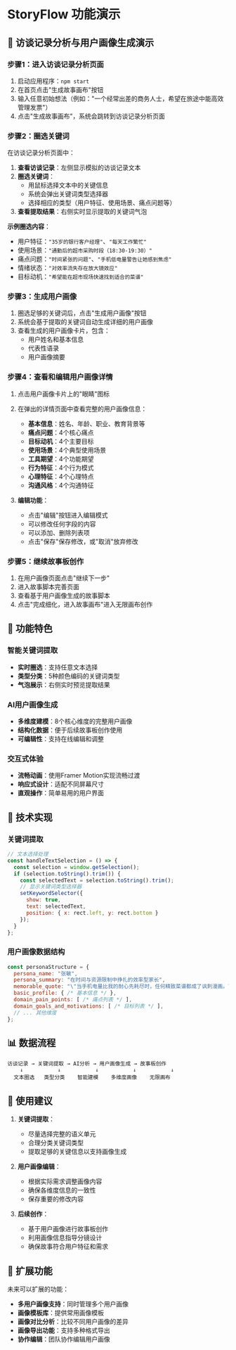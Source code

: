 # StoryFlow 功能演示

## 🎯 访谈记录分析与用户画像生成演示

### 步骤1：进入访谈记录分析页面

1. 启动应用程序：`npm start`
2. 在首页点击"生成故事画布"按钮
3. 输入任意初始想法（例如："一个经常出差的商务人士，希望在旅途中能高效管理发票"）
4. 点击"生成故事画布"，系统会跳转到访谈记录分析页面

### 步骤2：圈选关键词

在访谈记录分析页面中：

1. **查看访谈记录**：左侧显示模拟的访谈记录文本
2. **圈选关键词**：
   - 用鼠标选择文本中的关键信息
   - 系统会弹出关键词类型选择器
   - 选择相应的类型（用户特征、使用场景、痛点问题等）
3. **查看提取结果**：右侧实时显示提取的关键词气泡

**示例圈选内容**：
- 用户特征：`"35岁的银行客户经理"`、`"每天工作繁忙"`
- 使用场景：`"通勤后的超市采购时段（18:30-19:30）"`
- 痛点问题：`"时间紧张的问题"`、`"手机低电量警告让她感到焦虑"`
- 情绪状态：`"对效率流失存在放大镜效应"`
- 目标动机：`"希望能在超市现场快速找到适合的菜谱"`

### 步骤3：生成用户画像

1. 圈选足够的关键词后，点击"生成用户画像"按钮
2. 系统会基于提取的关键词自动生成详细的用户画像
3. 查看生成的用户画像卡片，包含：
   - 用户姓名和基本信息
   - 代表性语录
   - 用户画像摘要

### 步骤4：查看和编辑用户画像详情

1. 点击用户画像卡片上的"眼睛"图标
2. 在弹出的详情页面中查看完整的用户画像信息：
   - **基本信息**：姓名、年龄、职业、教育背景等
   - **痛点问题**：4个核心痛点
   - **目标动机**：4个主要目标
   - **使用场景**：4个典型使用场景
   - **工具期望**：4个功能期望
   - **行为特征**：4个行为模式
   - **心理特征**：4个心理特点
   - **沟通风格**：4个沟通特征

3. **编辑功能**：
   - 点击"编辑"按钮进入编辑模式
   - 可以修改任何字段的内容
   - 可以添加、删除列表项
   - 点击"保存"保存修改，或"取消"放弃修改

### 步骤5：继续故事板创作

1. 在用户画像页面点击"继续下一步"
2. 进入故事脚本完善页面
3. 查看基于用户画像生成的故事脚本
4. 点击"完成细化，进入故事画布"进入无限画布创作

## 🎨 功能特色

### 智能关键词提取
- **实时圈选**：支持任意文本选择
- **类型分类**：5种颜色编码的关键词类型
- **气泡展示**：右侧实时预览提取结果

### AI用户画像生成
- **多维度建模**：8个核心维度的完整用户画像
- **结构化数据**：便于后续故事板创作使用
- **可编辑性**：支持在线编辑和调整

### 交互式体验
- **流畅动画**：使用Framer Motion实现流畅过渡
- **响应式设计**：适配不同屏幕尺寸
- **直观操作**：简单易用的用户界面

## 🔧 技术实现

### 关键词提取
```javascript
// 文本选择处理
const handleTextSelection = () => {
  const selection = window.getSelection();
  if (selection.toString().trim()) {
    const selectedText = selection.toString().trim();
    // 显示关键词类型选择器
    setKeywordSelector({
      show: true,
      text: selectedText,
      position: { x: rect.left, y: rect.bottom }
    });
  }
};
```

### 用户画像数据结构
```javascript
const personaStructure = {
  persona_name: "张敏",
  persona_summary: "在时间与资源限制中挣扎的效率型家长",
  memorable_quote: "\"当手机电量比我的耐心先耗尽时，任何精致菜谱都成了讽刺漫画。\"",
  basic_profile: { /* 基本信息 */ },
  domain_pain_points: [ /* 痛点列表 */ ],
  domain_goals_and_motivations: [ /* 目标列表 */ ],
  // ... 其他维度
};
```

## 📊 数据流程

```
访谈记录 → 关键词提取 → AI分析 → 用户画像生成 → 故事板创作
    ↓           ↓           ↓           ↓           ↓
  文本圈选   类型分类    智能建模    多维度画像    无限画布
```

## 🎯 使用建议

1. **关键词提取**：
   - 尽量选择完整的语义单元
   - 合理分类关键词类型
   - 提取足够的关键信息以支持画像生成

2. **用户画像编辑**：
   - 根据实际需求调整画像内容
   - 确保各维度信息的一致性
   - 保存重要的修改内容

3. **后续创作**：
   - 基于用户画像进行故事板创作
   - 利用画像信息指导分镜设计
   - 确保故事符合用户特征和需求

## 🚀 扩展功能

未来可以扩展的功能：
- **多用户画像支持**：同时管理多个用户画像
- **画像模板库**：提供常用画像模板
- **画像对比分析**：比较不同用户画像的差异
- **画像导出功能**：支持多种格式导出
- **协作编辑**：团队协作编辑用户画像 